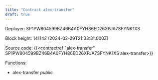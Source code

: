 ```yaml
---
title: "Contract alex-transfer"
draft: true
---
```

Deployer: SP1PW804599BZ46B4A0FYH86ED26XPJA7SFYNK1XS


 



Block height: 141142 (2024-02-29T21:33:31.000Z)

Source code: {{<contractref "alex-transfer" SP1PW804599BZ46B4A0FYH86ED26XPJA7SFYNK1XS alex-transfer>}}

Functions:

* alex-transfer _public_
